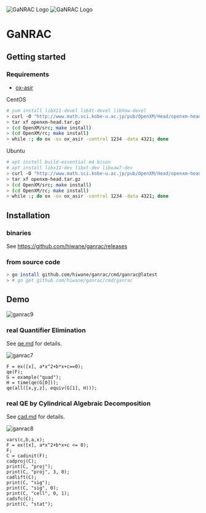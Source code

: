 ![GaNRAC Logo](https://user-images.githubusercontent.com/7787544/200804776-38f1853e-62ac-494f-97c4-c4173036dcef.png) ![GaNRAC Logo](https://user-images.githubusercontent.com/7787544/200834398-d8f9e757-aea4-4696-948e-4dc057001731.png)


GaNRAC
======

## Getting started

### Requirements

- [ox-asir](http://www.math.sci.kobe-u.ac.jp/OpenXM/)

CentOS
```sh
# yum install libX11-devel libXt-devel libXaw-devel
> curl -O "http://www.math.sci.kobe-u.ac.jp/pub/OpenXM/Head/openxm-head.tar.gz"
> tar xf openxm-head.tar.gz
> (cd OpenXM/src; make install)
> (cd OpenXM/rc; make install)
> while :; do ox -ox ox_asir -control 1234 -data 4321; done
```

Ubuntu
```sh
# apt install build-essential m4 bison
# apt install libx11-dev libxt-dev libxaw7-dev
> curl -O "http://www.math.sci.kobe-u.ac.jp/pub/OpenXM/Head/openxm-head.tar.gz"
> tar xf openxm-head.tar.gz
> (cd OpenXM/src; make install)
> (cd OpenXM/rc; make install)
> while :; do ox -ox ox_asir -control 1234 -data 4321; done
```

## Installation

### binaries

See https://github.com/hiwane/ganrac/releases

### from source code

```sh
> go install github.com/hiwane/ganrac/cmd/ganrac@latest
> # go get github.com/hiwane/ganrac/cmd/ganrac
```

## Demo

![ganrac9](https://user-images.githubusercontent.com/7787544/123178824-fc812c80-d4c2-11eb-8c5a-3cb209b83478.gif)

### real Quantifier Elimination

See [qe.md](doc/qe.md) for details.

![ganrac7](https://user-images.githubusercontent.com/7787544/122847029-0891b080-d342-11eb-84ab-f085f5bbaad6.gif)

```
F = ex([x], a*x^2+b*x+c==0);
qe(F);
G = example("quad");
H = time(qe(G[0]));
qe(all([x,y,z], equiv(G[1], H)));
```

### real QE by Cylindrical Algebraic Decomposition

See [cad.md](doc/cad.md) for details.

![ganrac8](https://user-images.githubusercontent.com/7787544/122847006-fdd71b80-d341-11eb-8156-8a0e5f49b535.gif)

```
vars(c,b,a,x);
F = ex([x], a*x^2+b*x+c <= 0);
F;
C = cadinit(F);
cadproj(C);
print(C, "proj");
print(C, "proj", 3, 0);
cadlift(C);
print(C, "sig");
print(C, "sig", 0);
print(C, "cell", 0, 1);
cadsfc(C);
print(C, "stat");
```


